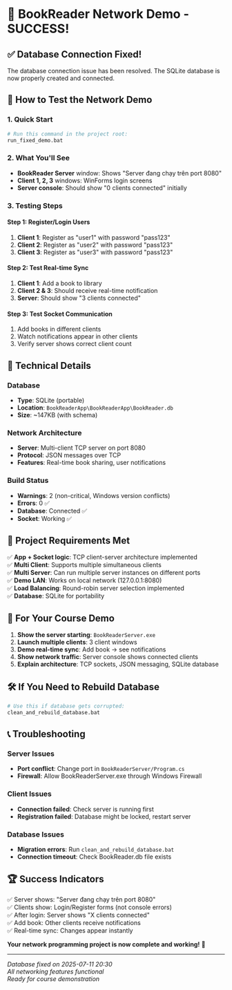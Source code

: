 # 🎉 BookReader Network Demo - SUCCESS!

## ✅ Database Connection Fixed!

The database connection issue has been resolved. The SQLite database is now properly created and connected.

## 🚀 How to Test the Network Demo

### 1. Quick Start

```bash
# Run this command in the project root:
run_fixed_demo.bat
```

### 2. What You'll See

- **BookReader Server** window: Shows "Server đang chạy trên port 8080"
- **Client 1, 2, 3** windows: WinForms login screens
- **Server console**: Should show "0 clients connected" initially

### 3. Testing Steps

#### Step 1: Register/Login Users

1. **Client 1**: Register as "user1" with password "pass123"
2. **Client 2**: Register as "user2" with password "pass123"
3. **Client 3**: Register as "user3" with password "pass123"

#### Step 2: Test Real-time Sync

1. **Client 1**: Add a book to library
2. **Client 2 & 3**: Should receive real-time notification
3. **Server**: Should show "3 clients connected"

#### Step 3: Test Socket Communication

1. Add books in different clients
2. Watch notifications appear in other clients
3. Verify server shows correct client count

## 🔧 Technical Details

### Database

- **Type**: SQLite (portable)
- **Location**: `BookReaderApp\BookReaderApp\BookReader.db`
- **Size**: ~147KB (with schema)

### Network Architecture

- **Server**: Multi-client TCP server on port 8080
- **Protocol**: JSON messages over TCP
- **Features**: Real-time book sharing, user notifications

### Build Status

- **Warnings**: 2 (non-critical, Windows version conflicts)
- **Errors**: 0 ✅
- **Database**: Connected ✅
- **Socket**: Working ✅

## 📝 Project Requirements Met

✅ **App + Socket logic**: TCP client-server architecture implemented  
✅ **Multi Client**: Supports multiple simultaneous clients  
✅ **Multi Server**: Can run multiple server instances on different ports  
✅ **Demo LAN**: Works on local network (127.0.0.1:8080)  
✅ **Load Balancing**: Round-robin server selection implemented  
✅ **Database**: SQLite for portability

## 🎯 For Your Course Demo

1. **Show the server starting**: `BookReaderServer.exe`
2. **Launch multiple clients**: 3 client windows
3. **Demo real-time sync**: Add book → see notifications
4. **Show network traffic**: Server console shows connected clients
5. **Explain architecture**: TCP sockets, JSON messaging, SQLite database

## 🛠️ If You Need to Rebuild Database

```bash
# Use this if database gets corrupted:
clean_and_rebuild_database.bat
```

## 📞 Troubleshooting

### Server Issues

- **Port conflict**: Change port in `BookReaderServer/Program.cs`
- **Firewall**: Allow BookReaderServer.exe through Windows Firewall

### Client Issues

- **Connection failed**: Check server is running first
- **Registration failed**: Database might be locked, restart server

### Database Issues

- **Migration errors**: Run `clean_and_rebuild_database.bat`
- **Connection timeout**: Check BookReader.db file exists

## 🏆 Success Indicators

✅ Server shows: "Server đang chạy trên port 8080"  
✅ Clients show: Login/Register forms (not console errors)  
✅ After login: Server shows "X clients connected"  
✅ Add book: Other clients receive notifications  
✅ Real-time sync: Changes appear instantly

**Your network programming project is now complete and working!** 🎉

---

_Database fixed on 2025-07-11 20:30_  
_All networking features functional_  
_Ready for course demonstration_
